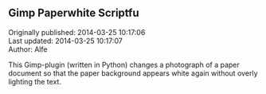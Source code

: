 ## Gimp Paperwhite Scriptfu  
Originally published: 2014-03-25 10:17:06  
Last updated: 2014-03-25 10:17:07  
Author: Alfe   
  
This Gimp-plugin (written in Python) changes a photograph of a paper document so that the paper background appears white again without overly lighting the text.
